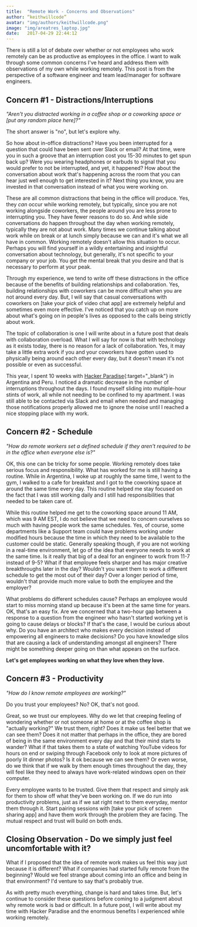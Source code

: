 ```yaml
---
title:  "Remote Work - Concerns and Observations"
author: “keithwillcode”
avatar: "img/authors/keithwillcode.png"
image: "img/areatres_laptop.jpg"
date:   2017-04-29 22:44:12
---
```


There is still a lot of debate over whether or not employees who work remotely can be as productive as employees in the office. I want to walk through some common concerns I've heard and address them with observations of my own while working remotely. This post is from the perspective of a software engineer and team lead/manager for software engineers.

## Concern #1 - Distractions/Interruptions
*"Aren't you distracted working in a coffee shop or a coworking space or [put any random place here]?"*

The short answer is "no", but let's explore why.

So how about in-office distractions? Have you been interrupted for a question that could have been sent over Slack or email? At that time, were you in such a groove that an interruption cost you 15-30 minutes to get spun back up? Were you wearing headphones or earbuds to signal that you would prefer to not be interrupted, and yet, it happened? How about the conversation about work that's happening across the room that you can hear just well enough to get interested in it? Next thing you know, you are invested in that conversation instead of what you were working on.

These are all common distractions that being in the office will produce. Yes, they *can* occur while working remotely, but typically, since you are not working alongside coworkers, the people around you are less prone to interrupting you. They have fewer reasons to do so. And while side conversations do happen throughout the day when working remotely, typically they are not about work. Many times we continue talking about work while on break or at lunch simply because we can and it's what we all have in common. Working remotely doesn't allow this situation to occur. Perhaps you will find yourself in a wildly entertaining and insightful conversation about technology, but generally, it's not specific to your company or your job. You get the mental break that you desire and that is necessary to perform at your peak.

Through my experience, we tend to write off these distractions in the office because of the benefits of building relationships and collaboration. Yes, building relationships with coworkers can be more difficult when you are not around every day. But, I will say that casual conversations with coworkers on [take your pick of video chat app] are extremely helpful and sometimes even more effective. I've noticed that you catch up on more about what's going on in people's lives as opposed to the calls being strictly about work.

The topic of collaboration is one I will write about in a future post that deals with collaboration overload. What I will say for now is that with technology as it exists today, there is no reason for a lack of collaboration. Yes, it may take a little extra work if you and your coworkers have gotten used to physically being around each other every day, but it doesn't mean it's not possible or even as successful.

This year, I spent 10 weeks with [Hacker Paradise](http://www.hackerparadise.org "Hacker Paradise"){:target="_blank"} in Argentina and Peru. I noticed a dramatic decrease in the number of interruptions throughout the days. I found myself sliding into multiple-hour stints of work, all while not needing to be confined to my apartment. I was still able to be contacted via Slack and email when needed and managing those notifications properly allowed me to ignore the noise until I reached a nice stopping place with my work.

## Concern #2 - Schedule
*"How do remote workers set a defined schedule if they aren't required to be in the office when everyone else is?"*

OK, this one can be tricky for some people. Working remotely does take serious focus and responsibility. What has worked for me is still having a routine. While in Argentina, I woke up at roughly the same time, I went to the gym, I walked to a cafe for breakfast and I got to the coworking space at around the same time every day. This routine helped me stay focused on the fact that I was still working daily and I still had responsibilities that needed to be taken care of.

While this routine helped me get to the coworking space around 11 AM, which was 9 AM EST, I do not believe that we need to concern ourselves so much with having people work the same schedules. Yes, of course, some departments like a Support team could have problems working under modified hours because the time in which they need to be available to the customer could be static. Generally speaking though, if you are not working in a real-time environment, let go of the idea that everyone needs to work at the same time. Is it really that big of a deal for an engineer to work from 11-7 instead of 9-5?  What if that employee feels sharper and has major creative breakthroughs later in the day? Wouldn't you want them to work a different schedule to get the most out of their day? Over a longer period of time, wouldn't that provide much more value to both the employee and the employer? 

What problems do different schedules cause? Perhaps an employee would start to miss morning stand up because it's been at the same time for years. OK, that's an easy fix. Are we concerned that a two-hour gap between a response to a question from the engineer who hasn't started working yet is going to cause delays or blocks? If that's the case, I would be curious about why. Do you have an architect who makes every decision instead of empowering all engineers to make decisions? Do you have knowledge silos that are causing a lack of understanding amongst all engineers? There might be something deeper going on than what appears on the surface.

__Let's get employees working on what they love when they love.__

## Concern #3 - Productivity
*"How do I know remote employees are working?"*

Do you trust your employees? No? OK, that's not good.

Great, so we trust our employees. Why do we let that creeping feeling of wondering whether or not someone at home or at the coffee shop is "actually working?" We trust them, right? Does it make us feel better that we can see them? Does it not matter that perhaps in the office, they are bored of being in the same environment every day and that their mind starts to wander? What if that takes them to a state of watching YouTube videos for hours on end or swiping through Facebook only to look at more pictures of poorly lit dinner photos? Is it ok because we can see them? Or even worse, do we think that if we walk by them enough times throughout the day, they will feel like they need to always have work-related windows open on their computer.

Every employee wants to be trusted. Give them that respect and simply ask for them to show off what they've been working on. If we do run into productivity problems, just as if we sat right next to them everyday, mentor them through it. Start pairing sessions with [take your pick of screen sharing app] and have them work through the problem they are facing. The mutual respect and trust will build on both ends.

## Closing Observation - Do we simply just feel uncomfortable with it?
What if I proposed that the idea of remote work makes us feel this way just because it is different? What if companies had started fully remote from the beginning? Would we feel strange about coming into an office and being in that environment? I'd venture to say that's probably true. 

As with pretty much everything, change is hard and takes time. But, let's continue to consider these questions before coming to a judgment about why remote work is bad or difficult. In a future post, I will write about my time with Hacker Paradise and the enormous benefits I experienced while working remotely.